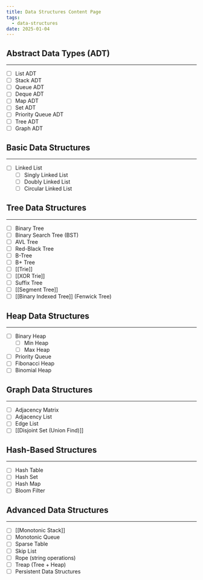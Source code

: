 ```yaml
---
title: Data Structures Content Page
tags:
  - data-structures
date: 2025-01-04
---
```


## Abstract Data Types (ADT)

---

- [ ] List ADT
- [ ] Stack ADT
- [ ] Queue ADT
- [ ] Deque ADT
- [ ] Map ADT
- [ ] Set ADT
- [ ] Priority Queue ADT
- [ ] Tree ADT
- [ ] Graph ADT

## Basic Data Structures

---

- [ ] Linked List
  - [ ] Singly Linked List
  - [ ] Doubly Linked List
  - [ ] Circular Linked List

## Tree Data Structures

---

- [ ] Binary Tree
- [ ] Binary Search Tree (BST)
- [ ] AVL Tree
- [ ] Red-Black Tree
- [ ] B-Tree
- [ ] B+ Tree
- [ ] [[Trie]]
- [ ] [[XOR Trie]]
- [ ] Suffix Tree
- [ ] [[Segment Tree]]
- [ ] [[Binary Indexed Tree]] (Fenwick Tree)

## Heap Data Structures

---

- [ ] Binary Heap
  - [ ] Min Heap
  - [ ] Max Heap
- [ ] Priority Queue
- [ ] Fibonacci Heap
- [ ] Binomial Heap

## Graph Data Structures

---

- [ ] Adjacency Matrix
- [ ] Adjacency List
- [ ] Edge List
- [ ] [[Disjoint Set (Union Find)]]

## Hash-Based Structures

---

- [ ] Hash Table
- [ ] Hash Set
- [ ] Hash Map
- [ ] Bloom Filter

## Advanced Data Structures

---

- [ ] [[Monotonic Stack]]
- [ ] Monotonic Queue
- [ ] Sparse Table
- [ ] Skip List
- [ ] Rope (string operations)
- [ ] Treap (Tree + Heap)
- [ ] Persistent Data Structures
